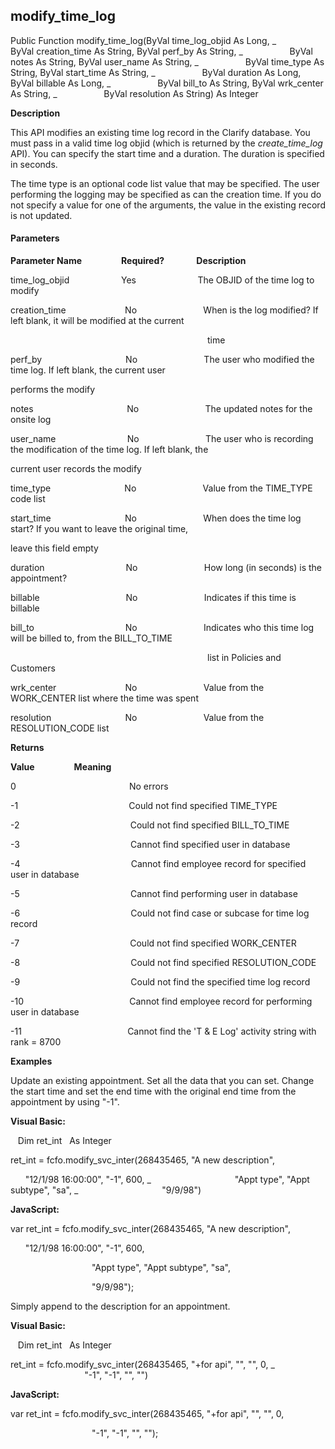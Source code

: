 modify_time_log
-----------------

Public Function modify_time_log(ByVal time_log_objid As Long, _
                  ByVal creation_time As String, ByVal perf_by As String, _
                  ByVal notes As String, ByVal user_name As String, _
                  ByVal time_type As String, ByVal start_time As String, _
                  ByVal duration As Long, ByVal billable As Long, _
                  ByVal bill_to As String, ByVal wrk_center As String, _
                  ByVal resolution As String) As Integer

**Description**

This API modifies an existing time log record in the Clarify database. You must pass in a valid time log objid (which is returned by the _create_time_log_ API). You can specify the start time and a duration. The duration is specified in seconds. 

The time type is an optional code list value that may be specified. The user performing the logging may be specified as can the creation time. If you do not specify a value for one of the arguments, the value in the existing record is not updated.

#### Parameters
**Parameter Name**                **Required?**             **Description**

time_log_objid                     Yes                         The OBJID of the time log to modify

creation_time                        No                           When is the log modified? If left blank, it will be modified at the current

                                                                                time

perf_by                                  No                           The user who modified the time log. If left blank, the current user

performs the modify

notes                                      No                           The updated notes for the onsite log

user_name                             No                           The user who is recording the modification of the time log. If left blank, the

current user records the modify

time_type                              No                           Value from the TIME_TYPE code list

start_time                              No                           When does the time log start? If you want to leave the original time,

leave this field empty

duration                                 No                           How long (in seconds) is the appointment?

billable                                   No                           Indicates if this time is billable

bill_to                                     No                           Indicates who this time log will be billed to, from the BILL_TO_TIME

                                                                                list in Policies and Customers

wrk_center                            No                           Value from the WORK_CENTER list where the time was spent

resolution                              No                           Value from the RESOLUTION_CODE list

**Returns**

**Value**                **Meaning**

0                                              No errors

-1                                             Could not find specified TIME_TYPE

-2                                             Could not find specified BILL_TO_TIME

-3                                             Cannot find specified user in database

-4                                             Cannot find employee record for specified user in database

-5                                             Cannot find performing user in database

-6                                             Could not find case or subcase for time log record

-7                                             Could not find specified WORK_CENTER

-8                                             Could not find specified RESOLUTION_CODE

-9                                             Could not find the specified time log record

-10                                           Cannot find employee record for performing user in database

-11                                           Cannot find the 'T & E Log' activity string with rank = 8700

**Examples**

 Update an existing appointment. Set all the data that you can set. Change the start time and set the end time with the original end time from the appointment by using "-1".

**Visual Basic:**

   Dim ret_int   As Integer

ret_int = fcfo.modify_svc_inter(268435465, "A new description",

      "12/1/98 16:00:00", "-1", 600, _
                                 "Appt type", "Appt subtype", "sa", _
                                 "9/9/98")

**JavaScript:**

var ret_int = fcfo.modify_svc_inter(268435465, "A new description",

      "12/1/98 16:00:00", "-1", 600,

                                 "Appt type", "Appt subtype", "sa",

                                 "9/9/98");

 Simply append to the description for an appointment.

**Visual Basic:**

   Dim ret_int   As Integer

ret_int = fcfo.modify_svc_inter(268435465, "+for api", "", "", 0, _
                                 "-1", "-1", "", "")

**JavaScript:**

var ret_int = fcfo.modify_svc_inter(268435465, "+for api", "", "", 0,

                                 "-1", "-1", "", "");